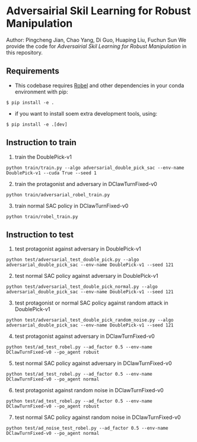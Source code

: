 # Adversairial Skil Learning for Robust Manipulation
Author: Pingcheng Jian, Chao Yang, Di Guo, Huaping Liu, Fuchun Sun
We provide the code for *Adversairial Skil Learning for Robust Manipulation* in this repository.
## Requirements
- This codebase requires [Robel](https://github.com/google-research/robel) and other dependencies in your conda environment with pip:
``` 
$ pip install -e .
```
- if you want to install soem extra development tools, using:

``` 
$ pip install -e .[dev]
```

## Instruction to train
1. train the DoublePick-v1
```
python train/train.py --algo adversarial_double_pick_sac --env-name DoublePick-v1 --cuda True --seed 1
```

2. train the protagonist and adversary in DClawTurnFixed-v0
```
python train/adversarial_robel_train.py
```

3. train normal SAC policy in DClawTurnFixed-v0
```
python train/robel_train.py
```

## Instruction to test
1. test protagonist against adversary in DoublePick-v1
```
python test/adversarial_test_double_pick.py --algo adversarial_double_pick_sac --env-name DoublePick-v1 --seed 121
```

2. test normal SAC policy against adversary in DoublePick-v1
```
python test/adversarial_test_double_pick_normal.py --algo adversarial_double_pick_sac --env-name DoublePick-v1 --seed 121
```

3. test protagonist or normal SAC policy against random attack in DoublePick-v1
```
python test/adversarial_test_double_pick_random_noise.py --algo adversarial_double_pick_sac --env-name DoublePick-v1 --seed 121
```

4. test protagonist against adversary in DClawTurnFixed-v0
```
python test/ad_test_robel.py --ad_factor 0.5 --env-name DClawTurnFixed-v0 --po_agent robust
```

5. test normal SAC policy against adversary in DClawTurnFixed-v0
```
python test/ad_test_robel.py --ad_factor 0.5 --env-name DClawTurnFixed-v0 --po_agent normal
```

6. test protagonist against random noise in DClawTurnFixed-v0
```
python test/ad_test_robel.py --ad_factor 0.5 --env-name DClawTurnFixed-v0 --po_agent robust
```

7. test normal SAC policy against random noise in DClawTurnFixed-v0
```
python test/ad_noise_test_robel.py --ad_factor 0.5 --env-name DClawTurnFixed-v0 --po_agent normal
```